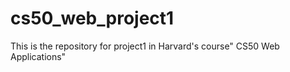 # cs50_web_project1
This is the repository for project1 in Harvard's course" CS50 Web Applications" 
